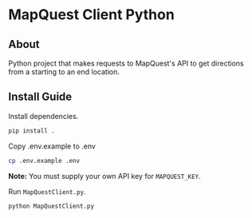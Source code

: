 # MapQuest Client Python 
## About 
Python project that makes requests to MapQuest's API to get directions from a starting to an end location.

## Install Guide
Install dependencies. 
```sh
pip install . 
```

Copy .env.example to .env
```sh
cp .env.example .env
```
**Note:** You must supply your own API key for `MAPQUEST_KEY`. 

Run `MapQuestClient.py`.
```sh
python MapQuestClient.py
```